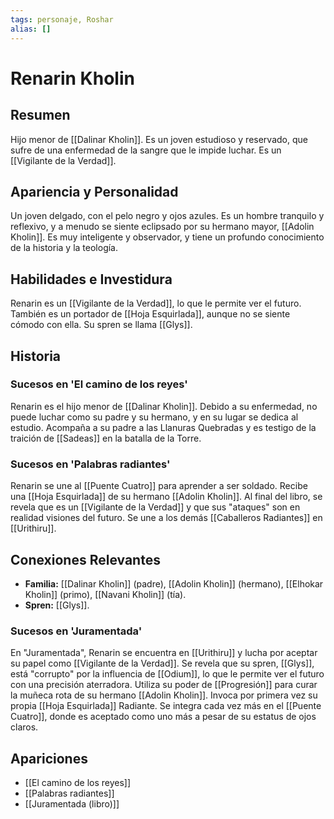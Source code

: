```yaml
---
tags: personaje, Roshar
alias: []
---
```


# Renarin Kholin

## Resumen
Hijo menor de [[Dalinar Kholin]]. Es un joven estudioso y reservado, que sufre de una enfermedad de la sangre que le impide luchar. Es un [[Vigilante de la Verdad]].

## Apariencia y Personalidad
Un joven delgado, con el pelo negro y ojos azules. Es un hombre tranquilo y reflexivo, y a menudo se siente eclipsado por su hermano mayor, [[Adolin Kholin]]. Es muy inteligente y observador, y tiene un profundo conocimiento de la historia y la teología.

## Habilidades e Investidura
Renarin es un [[Vigilante de la Verdad]], lo que le permite ver el futuro. También es un portador de [[Hoja Esquirlada]], aunque no se siente cómodo con ella. Su spren se llama [[Glys]].

## Historia
### Sucesos en 'El camino de los reyes'
Renarin es el hijo menor de [[Dalinar Kholin]]. Debido a su enfermedad, no puede luchar como su padre y su hermano, y en su lugar se dedica al estudio. Acompaña a su padre a las Llanuras Quebradas y es testigo de la traición de [[Sadeas]] en la batalla de la Torre.

### Sucesos en 'Palabras radiantes'
Renarin se une al [[Puente Cuatro]] para aprender a ser soldado. Recibe una [[Hoja Esquirlada]] de su hermano [[Adolin Kholin]]. Al final del libro, se revela que es un [[Vigilante de la Verdad]] y que sus "ataques" son en realidad visiones del futuro. Se une a los demás [[Caballeros Radiantes]] en [[Urithiru]].

## Conexiones Relevantes
* **Familia:** [[Dalinar Kholin]] (padre), [[Adolin Kholin]] (hermano), [[Elhokar Kholin]] (primo), [[Navani Kholin]] (tía).
* **Spren:** [[Glys]].

### Sucesos en 'Juramentada'
En "Juramentada", Renarin se encuentra en [[Urithiru]] y lucha por aceptar su papel como [[Vigilante de la Verdad]]. Se revela que su spren, [[Glys]], está "corrupto" por la influencia de [[Odium]], lo que le permite ver el futuro con una precisión aterradora. Utiliza su poder de [[Progresión]] para curar la muñeca rota de su hermano [[Adolin Kholin]]. Invoca por primera vez su propia [[Hoja Esquirlada]] Radiante. Se integra cada vez más en el [[Puente Cuatro]], donde es aceptado como uno más a pesar de su estatus de ojos claros.

## Apariciones
* [[El camino de los reyes]]
* [[Palabras radiantes]]
* [[Juramentada (libro)]]